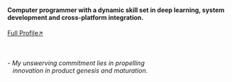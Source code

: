 #### Computer programmer with a dynamic skill set in deep learning, system development and cross-platform integration.
<a href="http://anodicpassion.pythonanywhere.com/profile/GitHub">Full Profile↗</a>

<br>

<h6>
  - My unswerving commitment lies in propelling <br> &nbsp&nbsp innovation in product genesis and maturation.
</h6>
